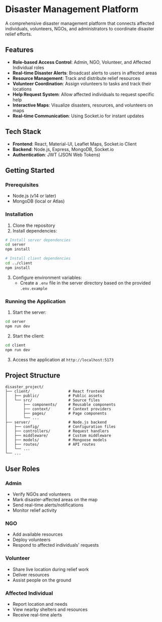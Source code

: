 # Disaster Management Platform

A comprehensive disaster management platform that connects affected individuals, volunteers, NGOs, and administrators to coordinate disaster relief efforts.

## Features

- **Role-based Access Control**: Admin, NGO, Volunteer, and Affected Individual roles
- **Real-time Disaster Alerts**: Broadcast alerts to users in affected areas
- **Resource Management**: Track and distribute relief resources
- **Volunteer Coordination**: Assign volunteers to tasks and track their locations
- **Help Request System**: Allow affected individuals to request specific help
- **Interactive Maps**: Visualize disasters, resources, and volunteers on maps
- **Real-time Communication**: Using Socket.io for instant updates

## Tech Stack

- **Frontend**: React, Material-UI, Leaflet Maps, Socket.io Client
- **Backend**: Node.js, Express, MongoDB, Socket.io
- **Authentication**: JWT (JSON Web Tokens)

## Getting Started

### Prerequisites

- Node.js (v14 or later)
- MongoDB (local or Atlas)

### Installation

1. Clone the repository
2. Install dependencies:

```bash
# Install server dependencies
cd server
npm install

# Install client dependencies
cd ../client
npm install
```

3. Configure environment variables:
   - Create a `.env` file in the server directory based on the provided `.env.example`

### Running the Application

1. Start the server:

```bash
cd server
npm run dev
```

2. Start the client:

```bash
cd client
npm run dev
```

3. Access the application at `http://localhost:5173`

## Project Structure

```
disaster_project/
├── client/                 # React frontend
│   ├── public/             # Public assets
│   └── src/                # Source files
│       ├── components/     # Reusable components
│       ├── context/        # Context providers
│       ├── pages/          # Page components
│       └── ...
├── server/                 # Node.js backend
│   ├── config/             # Configuration files
│   ├── controllers/        # Request handlers
│   ├── middleware/         # Custom middleware
│   ├── models/             # Mongoose models
│   ├── routes/             # API routes
│   └── ...
└── ...
```

## User Roles

### Admin
- Verify NGOs and volunteers
- Mark disaster-affected areas on the map
- Send real-time alerts/notifications
- Monitor relief activity

### NGO
- Add available resources
- Deploy volunteers
- Respond to affected individuals' requests

### Volunteer
- Share live location during relief work
- Deliver resources
- Assist people on the ground

### Affected Individual
- Report location and needs
- View nearby shelters and resources
- Receive real-time alerts
